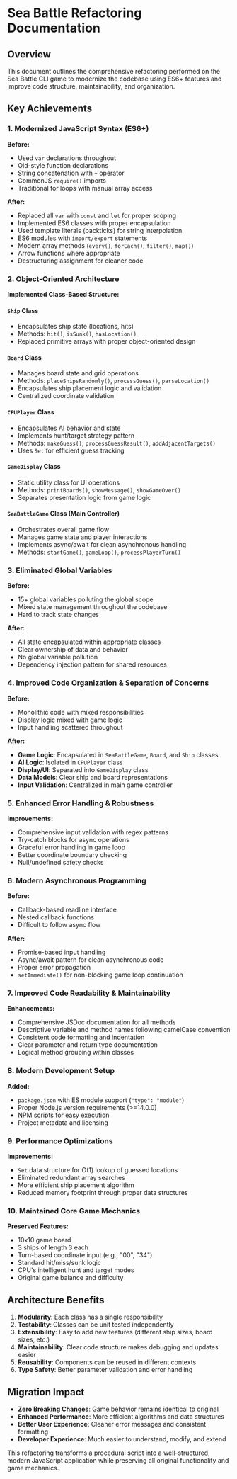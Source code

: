 # Sea Battle Refactoring Documentation

## Overview

This document outlines the comprehensive refactoring performed on the Sea Battle CLI game to modernize the codebase using ES6+ features and improve code structure, maintainability, and organization.

## Key Achievements

### 1. Modernized JavaScript Syntax (ES6+)

**Before:**

- Used `var` declarations throughout
- Old-style function declarations
- String concatenation with `+` operator
- CommonJS `require()` imports
- Traditional for loops with manual array access

**After:**

- Replaced all `var` with `const` and `let` for proper scoping
- Implemented ES6 classes with proper encapsulation
- Used template literals (backticks) for string interpolation
- ES6 modules with `import/export` statements
- Modern array methods (`every()`, `forEach()`, `filter()`, `map()`)
- Arrow functions where appropriate
- Destructuring assignment for cleaner code

### 2. Object-Oriented Architecture

**Implemented Class-Based Structure:**

#### `Ship` Class

- Encapsulates ship state (locations, hits)
- Methods: `hit()`, `isSunk()`, `hasLocation()`
- Replaced primitive arrays with proper object-oriented design

#### `Board` Class

- Manages board state and grid operations
- Methods: `placeShipsRandomly()`, `processGuess()`, `parseLocation()`
- Encapsulates ship placement logic and validation
- Centralized coordinate validation

#### `CPUPlayer` Class

- Encapsulates AI behavior and state
- Implements hunt/target strategy pattern
- Methods: `makeGuess()`, `processGuessResult()`, `addAdjacentTargets()`
- Uses `Set` for efficient guess tracking

#### `GameDisplay` Class

- Static utility class for UI operations
- Methods: `printBoards()`, `showMessage()`, `showGameOver()`
- Separates presentation logic from game logic

#### `SeaBattleGame` Class (Main Controller)

- Orchestrates overall game flow
- Manages game state and player interactions
- Implements async/await for clean asynchronous handling
- Methods: `startGame()`, `gameLoop()`, `processPlayerTurn()`

### 3. Eliminated Global Variables

**Before:**

- 15+ global variables polluting the global scope
- Mixed state management throughout the codebase
- Hard to track state changes

**After:**

- All state encapsulated within appropriate classes
- Clear ownership of data and behavior
- No global variable pollution
- Dependency injection pattern for shared resources

### 4. Improved Code Organization & Separation of Concerns

**Before:**

- Monolithic code with mixed responsibilities
- Display logic mixed with game logic
- Input handling scattered throughout

**After:**

- **Game Logic**: Encapsulated in `SeaBattleGame`, `Board`, and `Ship` classes
- **AI Logic**: Isolated in `CPUPlayer` class
- **Display/UI**: Separated into `GameDisplay` class
- **Data Models**: Clear ship and board representations
- **Input Validation**: Centralized in main game controller

### 5. Enhanced Error Handling & Robustness

**Improvements:**

- Comprehensive input validation with regex patterns
- Try-catch blocks for async operations
- Graceful error handling in game loop
- Better coordinate boundary checking
- Null/undefined safety checks

### 6. Modern Asynchronous Programming

**Before:**

- Callback-based readline interface
- Nested callback functions
- Difficult to follow async flow

**After:**

- Promise-based input handling
- Async/await pattern for clean asynchronous code
- Proper error propagation
- `setImmediate()` for non-blocking game loop continuation

### 7. Improved Code Readability & Maintainability

**Enhancements:**

- Comprehensive JSDoc documentation for all methods
- Descriptive variable and method names following camelCase convention
- Consistent code formatting and indentation
- Clear parameter and return type documentation
- Logical method grouping within classes

### 8. Modern Development Setup

**Added:**

- `package.json` with ES module support (`"type": "module"`)
- Proper Node.js version requirements (>=14.0.0)
- NPM scripts for easy execution
- Project metadata and licensing

### 9. Performance Optimizations

**Improvements:**

- `Set` data structure for O(1) lookup of guessed locations
- Eliminated redundant array searches
- More efficient ship placement algorithm
- Reduced memory footprint through proper data structures

### 10. Maintained Core Game Mechanics

**Preserved Features:**

- 10x10 game board
- 3 ships of length 3 each
- Turn-based coordinate input (e.g., "00", "34")
- Standard hit/miss/sunk logic
- CPU's intelligent hunt and target modes
- Original game balance and difficulty

## Architecture Benefits

1. **Modularity**: Each class has a single responsibility
2. **Testability**: Classes can be unit tested independently
3. **Extensibility**: Easy to add new features (different ship sizes, board sizes, etc.)
4. **Maintainability**: Clear code structure makes debugging and updates easier
5. **Reusability**: Components can be reused in different contexts
6. **Type Safety**: Better parameter validation and error handling

## Migration Impact

- **Zero Breaking Changes**: Game behavior remains identical to original
- **Enhanced Performance**: More efficient algorithms and data structures
- **Better User Experience**: Cleaner error messages and consistent formatting
- **Developer Experience**: Much easier to understand, modify, and extend

This refactoring transforms a procedural script into a well-structured, modern JavaScript application while preserving all original functionality and game mechanics.
